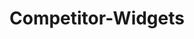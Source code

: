 # Competitor-Widgets
<script src="//www.powr.io/powr.js?external-type=html"></script> 
 <div class="powr-form-builder" id="82c7bb47_1533653960"></div>
